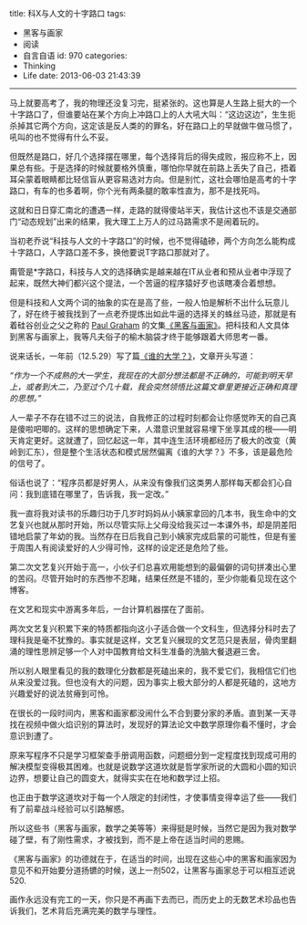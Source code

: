 title: 科X与人文的十字路口
tags:
  - 黑客与画家
  - 阅读
  - 自言自语
id: 970
categories:
  - Thinking
  - Life
date: 2013-06-03 21:43:39
---

马上就要高考了，我的物理还没复习完，挺紧张的。这也算是人生路上挺大的一个十字路口了，但谁要站在某个方向上冲路口上的人大吼大叫：“这边这边”，生生扼杀掉其它两个方向，这定该是反人类的的罪名，好在路口上的早就做牛做马惯了，吼叫的也不觉得有什么不妥。

但既然是路口，好几个选择摆在哪里，每个选择背后的得失成败，报应称不上，因果总有些。于是选择的时候就要格外慎重，哪怕你早就在前路上丢失了自己，捂着耳朵蒙着眼睛都比轻信盲从更容易选对方向。但是别忙，这社会哪怕是高考的十字路口，有车的也多着啊，你个光有两条腿的敢率性直为，那不是找死吗。

这就和日日穿汇南北的遭遇一样，走路的就得傻站半天，我估计这也不该是交通部门“动态规划”出来的结果，我大理工上万人的过马路需求不是闹着玩的。

当初老乔说“科技与人文的十字路口”的时候，也不觉得磕碜，两个方向怎么能构成十字路口，人字路口差不多，换他要说T字路口那就对了。

甭管是*字路口，科技与人文的选择确实是越来越在IT从业者和预从业者中浮现了起来，既然大神们都兴这个提法，一个苦逼的程序猿好歹也该瞎凑合着想想。

但是科技和人文两个词的抽象的实在是高了些，一般人怕是解析不出什么玩意儿了，好在终于被我找到了一点老乔提炼出如此牛逼的选择关的蛛丝马迹，那就是有着硅谷创业之父之称的 [Paul Graham](http://baike.baidu.com/view/5157078.htm) 的文集[《黑客与画家》](http://www.yekezhong.com/949 "《黑客与画家》阅读笔记")。把科技和人文具体到黑客与画家上，我等凡夫俗子的榆木脑袋才终于能够跟着大师思考一番。

说来话长，一年前（12.5.29）写了篇[《谁的大学？》](http://www.yekezhong.com/398 "谁的大学？")，文章开头写道：

_“作为一个不成熟的大一学生，我现在的大部分想法都是不正确的，可能到明天早上，或者到大二，乃至过个几十载，我会突然领悟比这篇文章里更接近正确和真理的思想。”_

人一辈子不存在错不过三的说法，自我修正的过程时刻都会让你感觉昨天的自己真是傻啦吧唧的。这样的思想确定下来，人潜意识里就容易埋下坐享其成的根——明天肯定更好。这就遭了，回忆起这一年，其中连生活环境都经历了极大的改变（黄岭到汇东），但是整个生活状态和模式居然偏离《谁的大学？》不多，该是最危险的信号了。

俗话也说了：“程序员都是好男人，从来没有像我们这类男人那样每天都会扪心自问：我到底错在哪里了，告诉我，我一定改。”

我一直将我对读书的乐趣归功于几岁时妈妈从小姨家拿回的几本书，我生命中的文艺复兴也就从那时开始，所以尽管实际上父母没给我买过一本课外书，却是阴差阳错地启蒙了年幼的我。当然存在日后我自己到小姨家完成启蒙的可能性，但是有鉴于周围人有阅读爱好的人少得可怜，这样的设定还是危险了些。

第二次文艺复兴开始于高一，小伙子们总喜欢用能想到的最偏僻的词句拼凑出心里的苦闷。尽管开始时的东西惨不忍睹，结果任然是不错的，至少你能看见现在这个博客。

在文艺和现实中游离多年后，一台计算机器摆在了面前。

两次文艺复兴积累下来的特质都指向这小子适合做一个文科生，但选择分科时去了理科我是毫不犹豫的。事实就是这样，文艺复兴展现的文艺范只是表层，骨肉里翻涌的理性思辨足够一个人对中国教育给文科生准备的洗脑大餐退避三舍。

所以别人眼里看见的我的数理化分数都是死磕出来的，我不爱它们，我相信它们也从来没爱过我。但也没有大的问题，因为事实上极大部分的人都是死磕的，这地方兴趣爱好的说法贫瘠到可怜。

在很长的一段时间内，黑客和画家都没闹什么不合到要分家的矛盾。直到某一天寻找在视频中做火焰识别的算法时，发现好的算法论文中数学原理你看不懂时，才会意识到遭了。

原来写程序不只是学习框架查手册调用函数，问题细分到一定程度找到现成可用的解决模型变得极其困难。也就是说数学这道坎就是哲学家所说的大圆和小圆的知识边界，想要让自己的圆变大，就得实实在在地和数学过上招。

也正由于数学这道坎对于每一个人限定的封闭性，才使事情变得幸运了些——我们有了前辈战斗经验可以引路解惑。

所以这些书（黑客与画家，数学之美等等）来得挺是时候，当然它是因为我对数学碰了壁，有了刚性需求，才被找到，而不是上帝在适当时间的恩赐。

《黑客与画家》的功德就在于，在适当的时间，出现在这些心中的黑客和画家因为意见不和开始要分道扬镳的时候，送上一剂502，让黑客与画家总于可以相互述说520.

画作永远没有完工的一天，你只是不再画下去而已，而历史上的无数艺术珍品也告诉我们，艺术背后充满完美的数学与理性。
